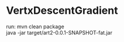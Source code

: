 # VertxDescentGradient
run:
 	mvn clean package<br />
	java -jar target/art2-0.0.1-SNAPSHOT-fat.jar 
